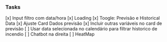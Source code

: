 ### Tasks

[x] Input filtro com data/hora
[x] Loading
[x] Toogle: Previsão e Historical Data
[x] Ajuste Card Dados previsão
[x] Incluir outras variáveis no card de previsão
[ ] Usar data selecionada no calendário para filtrar historico de incendio
[ ] Chatbot na direita
[ ] HeatMap
